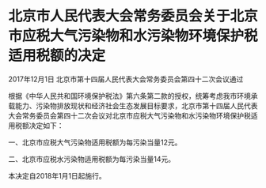 # 北京市人民代表大会常务委员会关于北京市应税大气污染物和水污染物环境保护税适用税额的决定

2017年12月1日 北京市第十四届人民代表大会常务委员会第四十二次会议通过

<!-- INFO END -->

根据《中华人民共和国环境保护税法》第六条第二款的授权，统筹考虑我市环境承载能力、污染物排放现状和经济社会生态发展目标要求，北京市第十四届人民代表大会常务委员会第四十二次会议对北京市应税大气污染物和水污染物环境保护税适用税额决定如下：

一、北京市应税大气污染物适用税额为每污染当量12元。

二、北京市应税水污染物适用税额为每污染当量14元。

本决定自2018年1月1日起施行。
